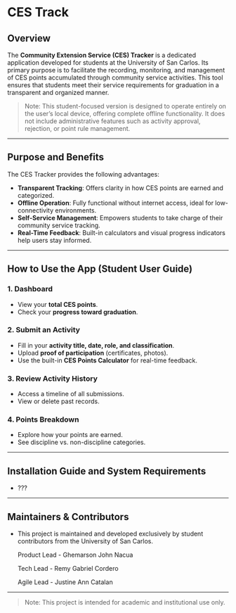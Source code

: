 # CES Track

## Overview

The **Community Extension Service (CES) Tracker** is a dedicated application developed for students 
at the University of San Carlos. Its primary purpose is to facilitate the recording, monitoring, and
management of CES points accumulated through community service activities. This tool ensures that 
students meet their service requirements for graduation in a transparent and organized manner.

> Note: This student-focused version is designed to operate entirely on the user’s local device, 
offering complete offline functionality. It does not include administrative features such as 
activity approval, rejection, or point rule management.

---

## Purpose and Benefits

The CES Tracker provides the following advantages:

- **Transparent Tracking**: Offers clarity in how CES points are earned and categorized.
- **Offline Operation**: Fully functional without internet access, ideal for low-connectivity environments.
- **Self-Service Management**: Empowers students to take charge of their community service tracking.
- **Real-Time Feedback**: Built-in calculators and visual progress indicators help users stay informed.

---

## How to Use the App (Student User Guide)

### 1. **Dashboard**
- View your **total CES points**.
- Check your **progress toward graduation**.

### 2. **Submit an Activity**
- Fill in your **activity title, date, role, and classification**.
- Upload **proof of participation** (certificates, photos).
- Use the built-in **CES Points Calculator** for real-time feedback.

### 3. **Review Activity History**
- Access a timeline of all submissions.
- View or delete past records.

### 4. **Points Breakdown**
- Explore how your points are earned.
- See discipline vs. non-discipline categories.

---

## Installation Guide and System Requirements
- ???

---

## Maintainers & Contributors
- This project is maintained and developed exclusively by student contributors from the 
University of San Carlos.

  Product Lead - Ghemarson John Nacua
  
  Tech Lead - Remy Gabriel Cordero
  
  Agile Lead - Justine Ann Catalan

---

> Note: This project is intended for academic and institutional use only.
